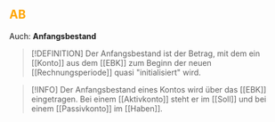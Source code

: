 ## <font color = "orange">AB</font>
Auch: **Anfangsbestand**

>[!DEFINITION]
>Der Anfangsbestand ist der Betrag, mit dem ein [[Konto]] aus dem [[EBK]] zum Beginn der neuen [[Rechnungsperiode]] quasi "initialisiert" wird.

>[!INFO]
>Der Anfangsbestand eines Kontos wird über das [[EBK]] eingetragen. Bei einem [[Aktivkonto]] steht er im [[Soll]] und bei einem [[Passivkonto]] im [[Haben]].

